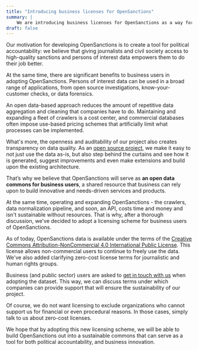 ```yaml
---
title: "Introducing business licenses for OpenSanctions"
summary: |
    We are introducing business licenses for OpenSanctions as a way for companies using the data to support our long-term sustainability.
draft: false
---
```


Our motivation for developing OpenSanctions is to create a tool for political accountability: we believe that giving journalists and civil society access to high-quality sanctions and persons of interest data empowers them to do their job better.

At the same time, there are significant benefits to business users in adopting OpenSanctions. Persons of interest data can be used in a broad range of applications, from open source investigations, know-your-customer checks, or data forensics.

An open data-based approach reduces the amount of repetitive data aggregation and cleaning that companies have to do. Maintaining and expanding a fleet of crawlers is a cost center, and commercial databases often impose use-based pricing schemes that artificially limit what processes can be implemented.

What's more, the openness and auditability of our project also creates transparency on data quality. As an [open source project](https://docs.opensanctions.org), we make it easy to not just use the data as-is, but also step behind the curtains and see how it is generated, suggest improvements and even make extensions and build upon the existing architecture.

That’s why we believe that OpenSanctions will serve as **an open data commons for business users**, a shared resource that business can rely upon to build innovative and needs-driven services and products.

At the same time, operating and expanding OpenSanctions - the crawlers, data normalization pipeline, and soon, an API, costs time and money and isn't sustainable without resources. That is why, after a thorough discussion, we've decided to adopt a licensing scheme for business users of OpenSanctions.

As of today, OpenSanctions data is available under the terms of the [Creative Commons Attribution-NonCommercial 4.0 International Public License](https://creativecommons.org/licenses/by-nc/4.0/). This license allows non-commercial users to continue to freely use the data. We've also added clarifying zero-cost license terms for journalistic and human rights groups.

Business (and public sector) users are asked to [get in touch with us](/contact/) when adopting the dataset. This way, we can discuss terms under which companies can provide support that will ensure the sustainability of our project.

Of course, we do not want licensing to exclude organizations who cannot support us for financial or even procedural reasons. In those cases, simply talk to us about zero-cost licenses.

We hope that by adopting this new licensing scheme, we will be able to build OpenSanctions out into a sustainable commons that can serve  as a tool for both political accountability, and business innovation.
